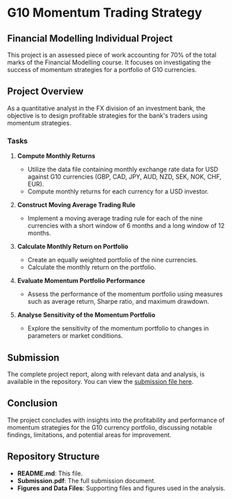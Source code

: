 # G10 Momentum Trading Strategy

## Financial Modelling Individual Project

This project is an assessed piece of work accounting for 70% of the total marks of the Financial Modelling course. It focuses on investigating the success of momentum strategies for a portfolio of G10 currencies.

## Project Overview

As a quantitative analyst in the FX division of an investment bank, the objective is to design profitable strategies for the bank's traders using momentum strategies.

### Tasks
1. **Compute Monthly Returns**
   - Utilize the data file containing monthly exchange rate data for USD against G10 currencies (GBP, CAD, JPY, AUD, NZD, SEK, NOK, CHF, EUR).
   - Compute monthly returns for each currency for a USD investor.

2. **Construct Moving Average Trading Rule**
   - Implement a moving average trading rule for each of the nine currencies with a short window of 6 months and a long window of 12 months.

3. **Calculate Monthly Return on Portfolio**
   - Create an equally weighted portfolio of the nine currencies.
   - Calculate the monthly return on the portfolio.

4. **Evaluate Momentum Portfolio Performance**
   - Assess the performance of the momentum portfolio using measures such as average return, Sharpe ratio, and maximum drawdown.

5. **Analyse Sensitivity of the Momentum Portfolio**
   - Explore the sensitivity of the momentum portfolio to changes in parameters or market conditions.

## Submission

The complete project report, along with relevant data and analysis, is available in the repository. You can view the [submission file here](https://github.com/OATESE/G10-Momentum-Trading-Strategy-/blob/main/Submission.pdf).

## Conclusion

The project concludes with insights into the profitability and performance of momentum strategies for the G10 currency portfolio, discussing notable findings, limitations, and potential areas for improvement.

## Repository Structure
- **README.md**: This file.
- **Submission.pdf**: The full submission document.
- **Figures and Data Files**: Supporting files and figures used in the analysis.
